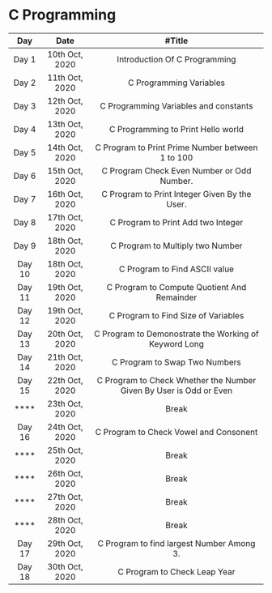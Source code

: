 # C Programming

|   Day    |      Date      |                               #Title                               |
| :------: | :------------: | :----------------------------------------------------------------: |
|  Day 1   | 10th Oct, 2020 |                   Introduction Of C Programming                    |
|  Day 2   | 11th Oct, 2020 |                      C Programming Variables                       |
|  Day 3   | 12th Oct, 2020 |               C Programming Variables and constants                |
|  Day 4   | 13th Oct, 2020 |                 C Programming to Print Hello world                 |
|  Day 5   | 14th Oct, 2020 |          C Program to Print Prime Number between 1 to 100          |
|  Day 6   | 15th Oct, 2020 |             C Program Check Even Number or Odd Number.             |
|  Day 7   | 16th Oct, 2020 |           C Program to Print Integer Given By the User.            |
|  Day 8   | 17th Oct, 2020 |                 C Program to Print Add two Integer                 |
|  Day 9   | 18th Oct, 2020 |                  C Program to Multiply two Number                  |
|  Day 10  | 18th Oct, 2020 |                   C Program to Find ASCII value                    |
|  Day 11  | 19th Oct, 2020 |            C Program to Compute Quotient And Remainder             |
|  Day 12  | 19th Oct, 2020 |                C Program to Find Size of Variables                 |
|  Day 13  | 20th Oct, 2020 |       C Program to Demonostrate the Working of Keyword Long        |
|  Day 14  | 21th Oct, 2020 |                   C Program to Swap Two Numbers                    |
|  Day 15  | 22th Oct, 2020 | C Program to Check Whether the Number Given By User is Odd or Even |
| \*\*\*\* | 23th Oct, 2020 |                               Break                                |
|  Day 16  | 24th Oct, 2020 |               C Program to Check Vowel and Consonent               |
| \*\*\*\* | 25th Oct, 2020 |                               Break                                |
| \*\*\*\* | 26th Oct, 2020 |                               Break                                |
| \*\*\*\* | 27th Oct, 2020 |                               Break                                |
| \*\*\*\* | 28th Oct, 2020 |                               Break                                |
|  Day 17  | 29th Oct, 2020 |             C Program to find largest Number Among 3.              |
|  Day 18  | 30th Oct, 2020 |                    C Program to Check Leap Year                    |

